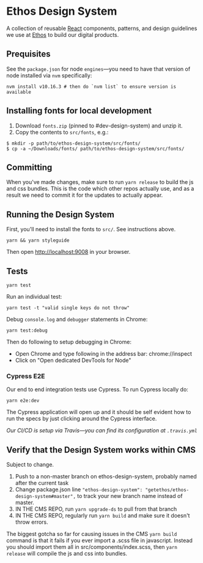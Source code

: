 # Ethos Design System

A collection of reusable [React](https://reactjs.org/) components, patterns, and design guidelines we use at
[Ethos](https://ethoslife.com) to build our digital products.

## Prequisites

See the `package.json` for node `engines`—you need to have that version of node installed via `nvm` specifically:

```shell
nvm install v10.16.3 # then do `nvm list` to ensure version is available
```

## Installing fonts for local development

1. Download `fonts.zip` (pinned to #dev-design-system) and unzip it.
2. Copy the contents to `src/fonts`, e.g.:
```
$ mkdir -p path/to/ethos-design-system/src/fonts/
$ cp -a ~/Downloads/fonts/ path/to/ethos-design-system/src/fonts/
```

## Committing

When you've made changes, make sure to run `yarn release` to build the js and css bundles. This is the code which other repos actually use, and as a result we need to commit it for the updates to actually appear.

## Running the Design System

First, you'll need to install the fonts to `src/`. See instructions above.

```
yarn && yarn styleguide
```

Then open [http://localhost:9008](http://localhost:9008) in your browser.

## Tests

```
yarn test
```

Run an individual test:

```
yarn test -t "valid single keys do not throw"
```

Debug `console.log` and `debugger` statements in Chrome:

```
yarn test:debug
```

Then do following to setup debugging in Chrome:

- Open Chrome and type following in the address bar: chrome://inspect
- Click on "Open dedicated DevTools for Node"

### Cypress E2E

Our end to end integration tests use Cypress. To run Cypress locally do:

```
yarn e2e:dev
```

The Cypress application will open up and it should be self evident how to run the specs by just clicking around the Cypress interface.

_Our CI/CD is setup via Travis—you can find its configuration at `.travis.yml`_

## Verify that the Design System works within CMS

Subject to change.

1. Push to a non-master branch on ethos-design-system, probably named after the current task
1. Change package.json line `"ethos-design-system": "getethos/ethos-design-system#master",` to track your new branch name instead of master.
1. IN THE CMS REPO, run `yarn upgrade-ds` to pull from that branch
1. IN THE CMS REPO, regularly run `yarn build` and make sure it doesn't throw errors.

The biggest gotcha so far for causing issues in the CMS `yarn build` command is that it fails if you ever import a .scss file in javascript. Instead you should import them all in src/components/index.scss, then `yarn release` will compile the js and css into bundles.
